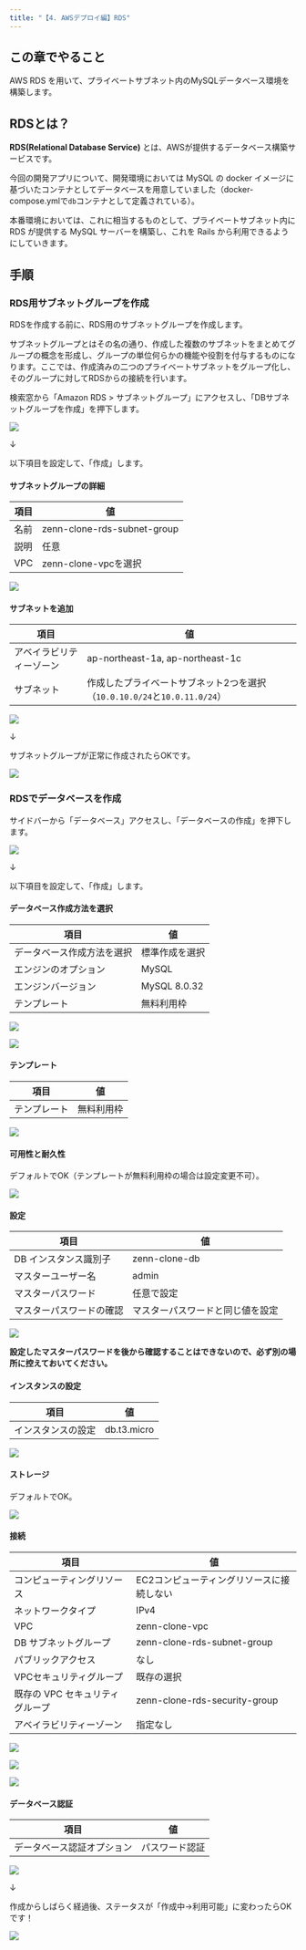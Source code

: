 ```yaml
---
title: "【4. AWSデプロイ編】RDS"
---
```


## この章でやること

AWS RDS を用いて、プライベートサブネット内のMySQLデータベース環境を構築します。

## RDSとは？

**RDS(Relational Database Service)** とは、AWSが提供するデータベース構築サービスです。

今回の開発アプリについて、開発環境においては MySQL の docker イメージに基づいたコンテナとしてデータベースを用意していました（docker-compose.ymlで`db`コンテナとして定義されている）。

本番環境においては、これに相当するものとして、プライベートサブネット内に RDS が提供する MySQL サーバーを構築し、これを Rails から利用できるようにしていきます。

## 手順

### RDS用サブネットグループを作成

RDSを作成する前に、RDS用のサブネットグループを作成します。

サブネットグループとはその名の通り、作成した複数のサブネットをまとめてグループの概念を形成し、グループの単位何らかの機能や役割を付与するものになります。ここでは、作成済みの二つのプライベートサブネットをグループ化し、そのグループに対してRDSからの接続を行います。

検索窓から「Amazon RDS > サブネットグループ」にアクセスし、「DBサブネットグループを作成」を押下します。

![](https://storage.googleapis.com/zenn-user-upload/92addeca835a-20230515.png)

↓

以下項目を設定して、「作成」します。

#### サブネットグループの詳細

|項目|値|
|---|---|
|名前|zenn-clone-rds-subnet-group|
|説明|任意|
|VPC|zenn-clone-vpcを選択|

![](https://storage.googleapis.com/zenn-user-upload/91435f483197-20230515.png)

#### サブネットを追加

|項目|値|
|---|---|
|アベイラビリティーゾーン|ap-northeast-1a, ap-northeast-1c|
|サブネット|作成したプライベートサブネット2つを選択（`10.0.10.0/24`と`10.0.11.0/24`）|

![](https://storage.googleapis.com/zenn-user-upload/afdc0e1ee202-20230515.png)

↓

サブネットグループが正常に作成されたらOKです。

![](https://storage.googleapis.com/zenn-user-upload/6d26f0c0dc29-20230515.png)

### RDSでデータベースを作成

サイドバーから「データベース」アクセスし、「データベースの作成」を押下します。

![](https://storage.googleapis.com/zenn-user-upload/c4bddc0e4d70-20230516.png)

↓


以下項目を設定して、「作成」します。

#### データベース作成方法を選択

|項目|値|
|---|---|
|データベース作成方法を選択|標準作成を選択|
|エンジンのオプション|MySQL|
|エンジンバージョン|MySQL 8.0.32|
|テンプレート|無料利用枠|

![](https://storage.googleapis.com/zenn-user-upload/413e85237d92-20230516.png)

![](https://storage.googleapis.com/zenn-user-upload/4e288806d36b-20230516.png)

#### テンプレート

|項目|値|
|---|---|
|テンプレート|無料利用枠|

![](https://storage.googleapis.com/zenn-user-upload/017f2d89f1ee-20230516.png)

#### 可用性と耐久性

デフォルトでOK（テンプレートが無料利用枠の場合は設定変更不可）。

![](https://storage.googleapis.com/zenn-user-upload/421836f4fce3-20230516.png)

#### 設定

|項目|値|
|---|---|
|DB インスタンス識別子|zenn-clone-db|
|マスターユーザー名|admin|
|マスターパスワード|任意で設定|
|マスターパスワードの確認|マスターパスワードと同じ値を設定|

![](https://storage.googleapis.com/zenn-user-upload/955fbd11b963-20230516.png)

**設定したマスターパスワードを後から確認することはできないので、必ず別の場所に控えておいてください。**

#### インスタンスの設定

|項目|値|
|---|---|
|インスタンスの設定|db.t3.micro|

![](https://storage.googleapis.com/zenn-user-upload/dd7d738fe6bc-20230516.png)

#### ストレージ

デフォルトでOK。

![](https://storage.googleapis.com/zenn-user-upload/3d8295af8baa-20230516.png)

#### 接続

|項目|値|
|---|---|
|コンピューティングリソース|EC2コンピューティングリソースに接続しない|
|ネットワークタイプ|IPv4|
|VPC|zenn-clone-vpc|
|DB サブネットグループ|zenn-clone-rds-subnet-group|
|パブリックアクセス|なし|
|VPCセキュリティグループ|既存の選択|
|既存の VPC セキュリティグループ|zenn-clone-rds-security-group|
|アベイラビリティーゾーン|指定なし|

![](https://storage.googleapis.com/zenn-user-upload/32ad62e00706-20230817.png)

![](https://storage.googleapis.com/zenn-user-upload/f4c99cd9ba6f-20230817.png)

![](https://storage.googleapis.com/zenn-user-upload/8b5d544eb674-20230817.png)

#### データベース認証

|項目|値|
|---|---|
|データベース認証オプション|パスワード認証|

![](https://storage.googleapis.com/zenn-user-upload/4345f08912ef-20230516.png)

↓

作成からしばらく経過後、ステータスが「作成中→利用可能」に変わったらOKです！

![](https://storage.googleapis.com/zenn-user-upload/b7e34ec59523-20230516.png)
